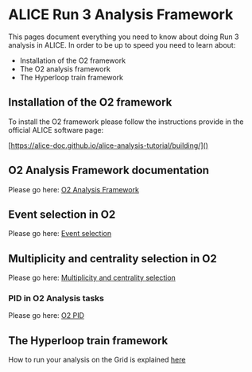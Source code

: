 # ALICE Run 3 Analysis Framework

This pages document everything you need to know about doing Run 3 analysis in ALICE. In order to be up to speed you need to learn about:
* Installation of the O2 framework
* The O2 analysis framework
* The Hyperloop train framework

## Installation of the O2 framework

To install the O2 framework please follow the instructions provide in the official ALICE software page:

[https://alice-doc.github.io/alice-analysis-tutorial/building/]()

## O2 Analysis Framework documentation

Please go here: [O2 Analysis Framework](framework.md)

## Event selection in O2

Please go here: [Event selection](evsel.md)

## Multiplicity and centrality selection in O2

Please go here: [Multiplicity and centrality selection](mult.md)

### PID in O2 Analysis tasks

Please go here: [O2 PID](pid.md)

## The Hyperloop train framework

How to run your analysis on the Grid is explained [here](hyperloop.md)
